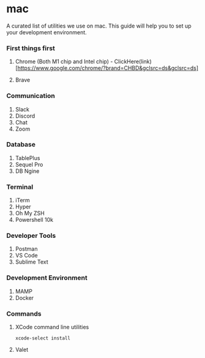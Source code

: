 # mac
A curated list of utilities we use on mac. This guide will help you to set up your development environment.

### First things first
1. Chrome (Both M1 chip and Intel chip) - ClickHere(link)[https://www.google.com/chrome/?brand=CHBD&gclsrc=ds&gclsrc=ds]

2. Brave

### Communication
1. Slack
2. Discord
3. Chat
4. Zoom

### Database
1. TablePlus
2. Sequel Pro
3. DB Ngine

### Terminal
1. iTerm
2. Hyper
3. Oh My ZSH
4. Powershell 10k


### Developer Tools
1. Postman
2. VS Code
3. Sublime Text

### Development Environment
1. MAMP
2. Docker

### Commands
1. XCode command line utilities
    ```
    xcode-select install
    ```
2. Valet
